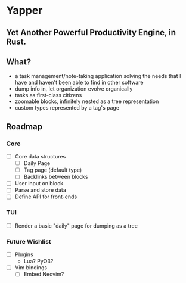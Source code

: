 # Yapper

## Yet Another Powerful Productivity Engine, in Rust.

## What?

- a task management/note-taking application solving the needs that I have and haven't been able to find in other
  software
- dump info in, let organization evolve organically
- tasks as first-class citizens
- zoomable blocks, infinitely nested as a tree representation
- custom types represented by a tag's page

## Roadmap

### Core

- [ ] Core data structures
    - [ ] Daily Page
    - [ ] Tag page (default type)
    - [ ] Backlinks between blocks
- [ ] User input on block
- [ ] Parse and store data
- [ ] Define API for front-ends

### TUI

- [ ] Render a basic "daily" page for dumping as a tree

### Future Wishlist

- [ ] Plugins
    - Lua? PyO3?
- [ ] Vim bindings
    - [ ] Embed Neovim?

